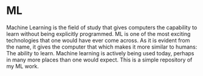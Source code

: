 # ML
Machine Learning is the field of study that gives computers the capability to learn without being explicitly programmed. ML is one of the most exciting technologies that one would have ever come across. As it is evident from the name, it gives the computer that which makes it more similar to humans: The ability to learn. Machine learning is actively being used today, perhaps in many more places than one would expect.
This is a simple repository of my ML work.
